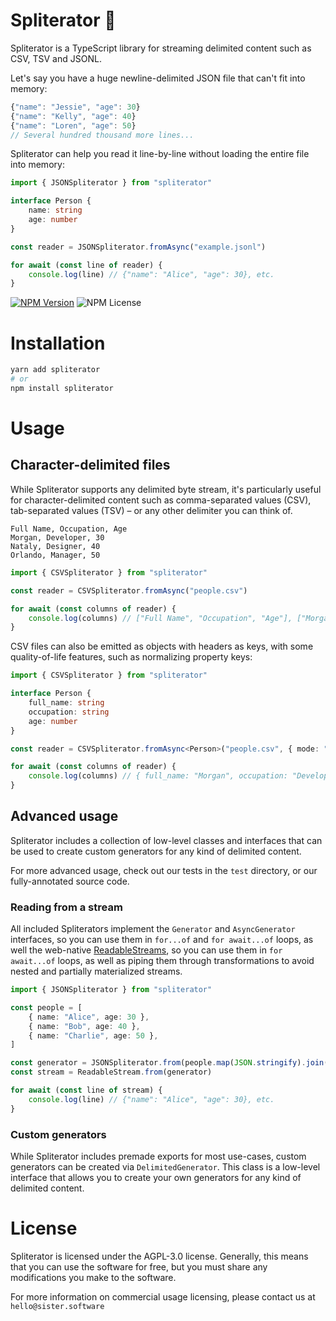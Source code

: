 # Spliterator 🎀

Spliterator is a TypeScript library for streaming delimited content such as CSV, TSV and JSONL.

Let's say you have a huge newline-delimited JSON file that can't fit into memory:

```js
{"name": "Jessie", "age": 30}
{"name": "Kelly", "age": 40}
{"name": "Loren", "age": 50}
// Several hundred thousand more lines...
```

Spliterator can help you read it line-by-line without loading the entire file into memory:

```ts
import { JSONSpliterator } from "spliterator"

interface Person {
	name: string
	age: number
}

const reader = JSONSpliterator.fromAsync("example.jsonl")

for await (const line of reader) {
	console.log(line) // {"name": "Alice", "age": 30}, etc.
}
```

[![NPM Version](https://img.shields.io/npm/v/spliterator)](https://www.npmjs.com/package/spliterator)
![NPM License](https://img.shields.io/npm/l/spliterator)

# Installation

```bash
yarn add spliterator
# or
npm install spliterator
```

# Usage

## Character-delimited files

While Spliterator supports any delimited byte stream, it's particularly useful for character-delimited content such as comma-separated values (CSV), tab-separated values (TSV) – or any other delimiter you can think of.

```csv
Full Name, Occupation, Age
Morgan, Developer, 30
Nataly, Designer, 40
Orlando, Manager, 50
```

```ts
import { CSVSpliterator } from "spliterator"

const reader = CSVSpliterator.fromAsync("people.csv")

for await (const columns of reader) {
	console.log(columns) // ["Full Name", "Occupation", "Age"], ["Morgan", "Developer", 30], etc.
}
```

CSV files can also be emitted as objects with headers as keys, with some quality-of-life features, such as normalizing property keys:

```ts
import { CSVSpliterator } from "spliterator"

interface Person {
	full_name: string
	occupation: string
	age: number
}

const reader = CSVSpliterator.fromAsync<Person>("people.csv", { mode: "object" })

for await (const columns of reader) {
	console.log(columns) // { full_name: "Morgan", occupation: "Developer", age: 30 }, etc.
}
```

## Advanced usage

Spliterator includes a collection of low-level classes and interfaces that can be used to create custom generators for any kind of delimited content.

For more advanced usage, check out our tests in the `test` directory, or our fully-annotated source code.

### Reading from a stream

All included Spliterators implement the `Generator` and `AsyncGenerator` interfaces, so you can use them in `for...of` and `for await...of` loops, as well the web-native [ReadableStreams](https://developer.mozilla.org/en-US/docs/Web/API/ReadableStream), so you can use them in `for await...of` loops, as well as piping them through transformations to avoid nested and partially materialized streams.

```ts
import { JSONSpliterator } from "spliterator"

const people = [
	{ name: "Alice", age: 30 },
	{ name: "Bob", age: 40 },
	{ name: "Charlie", age: 50 },
]

const generator = JSONSpliterator.from(people.map(JSON.stringify).join("\n"))
const stream = ReadableStream.from(generator)

for await (const line of stream) {
	console.log(line) // {"name": "Alice", "age": 30}, etc.
}
```

### Custom generators

While Spliterator includes premade exports for most use-cases, custom generators can be created via `DelimitedGenerator`. This class is a low-level interface that allows you to create your own generators for any kind of delimited content.

# License

Spliterator is licensed under the AGPL-3.0 license. Generally,
this means that you can use the software for free, but you must share
any modifications you make to the software.

For more information on commercial usage licensing, please contact us at
`hello@sister.software`
